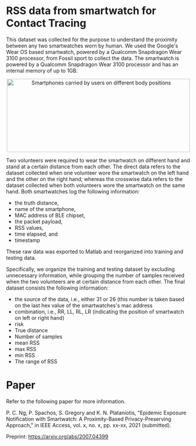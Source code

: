 # RSS data from smartwatch for Contact Tracing

This dataset was collected for the purpose to understand the proximity between any two smartwatches worn by human.
We used the Google's Wear OS based smartwatch, powered by a Qualcomm Snapdragon Wear 3100 processor, from Fossil sport to collect the data.
The smartwatch is powered by a Qualcomm Snapdragon Wear 3100 processor and has an internal memory of up to 1GB.

<p align="center">
  <img alt="Smartphones carried by users on different body positions" 
       width="500" height="200"
       src="/figure/watch data collection illustration.png" />
</p>

Two volunteers were required to wear the smartwatch on different hand and stand at a certain distance from each other.
The direct data refers to the dataset collected when one volunteer wore the smartwatch on the left hand and the other on the right hand; 
whereas the crosswise data refers to the dataset collected when both volunteers wore the smartwatch on the same hand.
Both smartwatches log the following information:
<ul>
  <li>the truth distance,</li>
  <li>name of the smartphone,</li>
  <li>MAC address of BLE chipset,</li>
  <li>the packet payload,</li>
  <li>RSS values,</li>
  <li>time elapsed, and</li>
  <li>timestamp </li>
</ul>
These raw data was exported to Matlab and reorganized into training and testing data.

Specifically, we organize the training and testing dataset by excluding unnecessary information, while grouping the number of samples received when the two volunteers are at certain distance from each other.
The final dataset consists the following information:
<ul>
  <li>the source of the data, i.e., either 31 or 26 (this number is taken based on the last hex value of the smartwatches's mac address  </li>
  <li>combination, i.e., RR, LL, RL, LR (indicating the position of smartwatch on left or right hand)</li>
  <li>risk</li>
  <li>True distance</li>
  <li>Number of samples</li>
  <li>mean RSS</li>
  <li>max RSS</li>
  <li>min RSS</li>
  <li>The range of RSS</li>
</ul>

# Paper
Refer to the following paper for more information.

P. C. Ng, P. Spachos, S. Gregory and K. N. Plataniotis, "Epidemic Exposure Notification with Smartwatch: A Proximity-Based Privacy-Preserving Approach," in IEEE Access, vol. x, no. x, pp. xx-xx, 2021 (submitted).

Preprint: https://arxiv.org/abs/2007.04399
